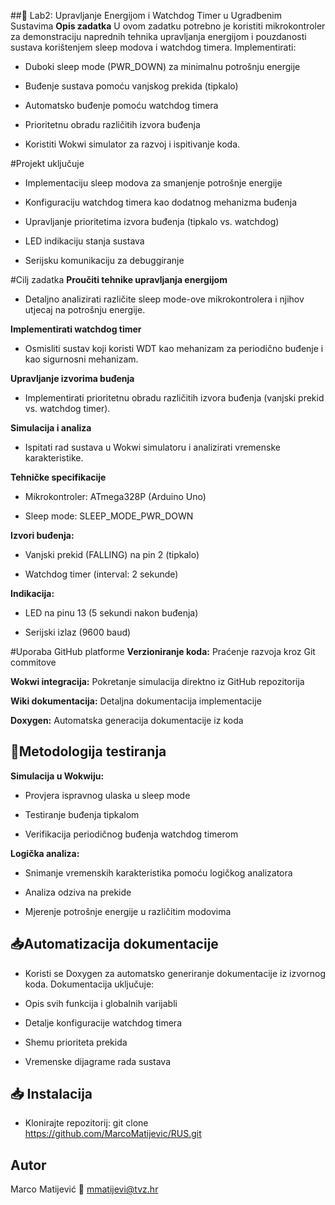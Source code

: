 ##📝 Lab2: Upravljanje Energijom i Watchdog Timer u Ugradbenim Sustavima
**Opis zadatka**
U ovom zadatku potrebno je koristiti mikrokontroler za demonstraciju naprednih tehnika upravljanja energijom i pouzdanosti sustava korištenjem sleep modova i watchdog timera. Implementirati:

- Duboki sleep mode (PWR_DOWN) za minimalnu potrošnju energije

- Buđenje sustava pomoću vanjskog prekida (tipkalo)

- Automatsko buđenje pomoću watchdog timera

- Prioritetnu obradu različitih izvora buđenja

- Koristiti Wokwi simulator za razvoj i ispitivanje koda.

#Projekt uključuje
- Implementaciju sleep modova za smanjenje potrošnje energije

- Konfiguraciju watchdog timera kao dodatnog mehanizma buđenja

- Upravljanje prioritetima izvora buđenja (tipkalo vs. watchdog)

- LED indikaciju stanja sustava

- Serijsku komunikaciju za debuggiranje

#Cilj zadatka
**Proučiti tehnike upravljanja energijom**
- Detaljno analizirati različite sleep mode-ove mikrokontrolera i njihov utjecaj na potrošnju energije.

**Implementirati watchdog timer**
- Osmisliti sustav koji koristi WDT kao mehanizam za periodično buđenje i kao sigurnosni mehanizam.

**Upravljanje izvorima buđenja**
- Implementirati prioritetnu obradu različitih izvora buđenja (vanjski prekid vs. watchdog timer).

**Simulacija i analiza**
- Ispitati rad sustava u Wokwi simulatoru i analizirati vremenske karakteristike.

**Tehničke specifikacije**
- Mikrokontroler: ATmega328P (Arduino Uno)

- Sleep mode: SLEEP_MODE_PWR_DOWN

**Izvori buđenja:**

- Vanjski prekid (FALLING) na pin 2 (tipkalo)

- Watchdog timer (interval: 2 sekunde)

**Indikacija:**

- LED na pinu 13 (5 sekundi nakon buđenja)

- Serijski izlaz (9600 baud)

#Uporaba GitHub platforme
**Verzioniranje koda:** Praćenje razvoja kroz Git commitove

**Wokwi integracija:** Pokretanje simulacija direktno iz GitHub repozitorija

**Wiki dokumentacija:** Detaljna dokumentacija implementacije

**Doxygen:** Automatska generacija dokumentacije iz koda

## 📝Metodologija testiranja
**Simulacija u Wokwiju:**

- Provjera ispravnog ulaska u sleep mode

- Testiranje buđenja tipkalom

- Verifikacija periodičnog buđenja watchdog timerom

**Logička analiza:**

- Snimanje vremenskih karakteristika pomoću logičkog analizatora

- Analiza odziva na prekide

- Mjerenje potrošnje energije u različitim modovima


## 📥Automatizacija dokumentacije
- Koristi se Doxygen za automatsko generiranje dokumentacije iz izvornog koda. Dokumentacija uključuje:

- Opis svih funkcija i globalnih varijabli

- Detalje konfiguracije watchdog timera

- Shemu prioriteta prekida

- Vremenske dijagrame rada sustava

## 📥 Instalacija
- Klonirajte repozitorij:
git clone https://github.com/MarcoMatijevic/RUS.git

## Autor
Marco Matijević
📧 mmatijevi@tvz.hr